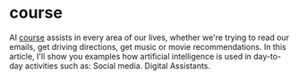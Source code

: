 # course
AI [course](http://courseappnow.com/) assists in every area of our lives, whether we're trying to read our emails, get driving directions, get music or movie recommendations. In this article, I'll show you examples how artificial intelligence is used in day-to-day activities such as: Social media. Digital Assistants.
